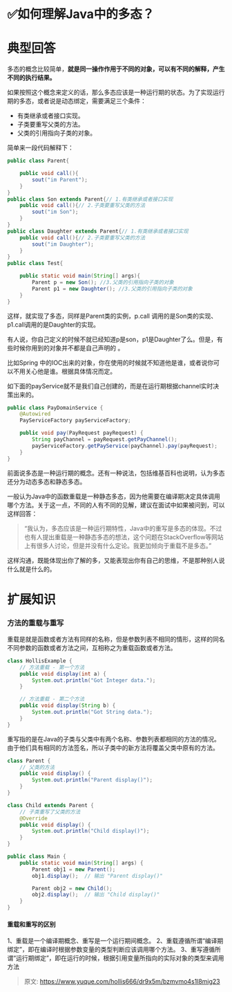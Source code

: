 # ✅如何理解Java中的多态？


# 典型回答
多态的概念比较简单，**就是同一操作作用于不同的对象，可以有不同的解释，产生不同的执行结果。**

如果按照这个概念来定义的话，那么多态应该是一种运行期的状态。为了实现运行期的多态，或者说是动态绑定，需要满足三个条件：

- 有类继承或者接口实现。
- 子类要重写父类的方法。
- 父类的引用指向子类的对象。

简单来一段代码解释下：

```java
public class Parent{

    public void call(){
        sout("im Parent");
    }
}
public class Son extends Parent{// 1.有类继承或者接口实现
    public void call(){// 2.子类要重写父类的方法
        sout("im Son");
    }
}
public class Daughter extends Parent{// 1.有类继承或者接口实现
    public void call(){// 2.子类要重写父类的方法
        sout("im Daughter");
    }
}
public class Test{

    public static void main(String[] args){
        Parent p = new Son(); //3.父类的引用指向子类的对象
        Parent p1 = new Daughter(); //3.父类的引用指向子类的对象
    }
}
```

这样，就实现了多态，同样是Parent类的实例，p.call 调用的是Son类的实现、p1.call调用的是Daughter的实现。

有人说，你自己定义的时候不就已经知道p是son，p1是Daughter了么。但是，有些时候你用到的对象并不都是自己声明的 。

比如Spring 中的IOC出来的对象，你在使用的时候就不知道他是谁，或者说你可以不用关心他是谁。根据具体情况而定。

如下面的payService就不是我们自己创建的，而是在运行期根据channel实时决策出来的。
```java
public class PayDomainService {
    @Autowired
    PayServiceFactory payServiceFactory;

    public void pay(PayRequest payRequest) {
        String payChannel = payRequest.getPayChannel();
        payServiceFactory.getPayService(payChannel).pay(payRequest);
    }
}
```

前面说多态是一种运行期的概念。还有一种说法，包括维基百科也说明，认为多态还分为动态多态和静态多态。

一般认为Java中的函数重载是一种静态多态，因为他需要在编译期决定具体调用哪个方法。关于这一点，不同的人有不同的见解，建议在面试中如果被问到，可以这样回答：

> “我认为，多态应该是一种运行期特性，Java中的重写是多态的体现。不过也有人提出重载是一种静态多态的想法，这个问题在StackOverflow等网站上有很多人讨论，但是并没有什么定论。我更加倾向于重载不是多态。”


这样沟通，既能体现出你了解的多，又能表现出你有自己的思维，不是那种别人说什么就是什么的。


# 扩展知识

### 方法的重载与重写

重载是就是函数或者方法有同样的名称，但是参数列表不相同的情形，这样的同名不同参数的函数或者方法之间，互相称之为重载函数或者方法。

```java
class HollisExample {
    // 方法重载 - 第一个方法
    public void display(int a) {
        System.out.println("Got Integer data.");
    }

    // 方法重载 - 第二个方法
    public void display(String b) {
        System.out.println("Got String data.");
    }
}

```

重写指的是在Java的子类与父类中有两个名称、参数列表都相同的方法的情况。由于他们具有相同的方法签名，所以子类中的新方法将覆盖父类中原有的方法。

```java
class Parent {
    // 父类的方法
    public void display() {
        System.out.println("Parent display()");
    }
}

class Child extends Parent {
    // 子类重写了父类的方法
    @Override
    public void display() {
        System.out.println("Child display()");
    }
}

public class Main {
    public static void main(String[] args) {
        Parent obj1 = new Parent();
        obj1.display();  // 输出 "Parent display()"

        Parent obj2 = new Child();
        obj2.display();  // 输出 "Child display()"
    }
}

```


#### 重载和重写的区别

1、重载是一个编译期概念、重写是一个运行期间概念。
2、重载遵循所谓“编译期绑定”，即在编译时根据参数变量的类型判断应该调用哪个方法。
3、重写遵循所谓“运行期绑定”，即在运行的时候，根据引用变量所指向的实际对象的类型来调用方法



> 原文: <https://www.yuque.com/hollis666/dr9x5m/bzmvmo4s1l8mig23>